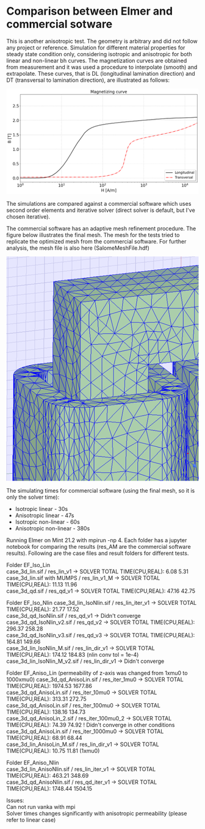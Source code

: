 # Comparison between Elmer and commercial sotware

This is another anisotropic test. The geometry is arbitrary and did not follow any project or reference.
Simulation for different material properties for steady state condition only, considering isotropic and anisotropic for both linear and non-linear bh curves.
The magnetization curves are obtained from measurement and it was used a procedure to interpolate (smooth) and extrapolate. 
These curves, that is DL (longitudinal lamination direction) and DT (transversal to lamination direction), are illustrated as follows:
  
![image](Figures/BH_curve.png)
  
The simulations are compared against a commercial software which uses second order elements and iterative solver (direct solver is default, but I've chosen iterative). 
  
The commercial software has an adaptive mesh refinement procedure. The figure below illustrates the final mesh.
The mesh for the tests tried to replicate the optimized mesh from the commercial software. For further analysis, the mesh file is also here (SalomeMeshFile.hdf)
  
![image](Figures/am_mesh.png)
  
The simulating times for commercial software (using the final mesh, so it is only the solver time):
- Isotropic linear - 30s
- Anisotropic linear - 47s
- Isotropic non-linear - 60s
- Anisotropic non-linear - 380s
  
Running Elmer on Mint 21.2 with mpirun -np 4. Each folder has a jupyter notebook for comparing the results (res_AM are the commercial software results). Following are the case files and result folders for different tests. 
 
Folder EF_Iso_Lin  
  case_3d_lin.sif / res_lin_v1 -> SOLVER TOTAL TIME(CPU,REAL):         6.08        5.31  
  case_3d_lin.sif with MUMPS / res_lin_v1_M -> SOLVER TOTAL TIME(CPU,REAL):        11.13       11.96  
  case_3d_qd.sif / res_qd_v1 -> SOLVER TOTAL TIME(CPU,REAL):        47.16       42.75  
  
Folder EF_Iso_Nlin
  case_3d_lin_IsoNlin.sif / res_lin_iter_v1 -> SOLVER TOTAL TIME(CPU,REAL):        21.77       17.52  
  case_3d_qd_IsoNlin.sif / res_qd_v1 -> Didn't converge  
  case_3d_qd_IsoNlin_v2.sif / res_qd_v2 -> SOLVER TOTAL TIME(CPU,REAL):       296.37      258.28  
  case_3d_qd_IsoNlin_v3.sif / res_qd_v3 -> SOLVER TOTAL TIME(CPU,REAL):       164.81      149.66  
  case_3d_lin_IsoNlin_M.sif / res_lin_dir_v1 -> SOLVER TOTAL TIME(CPU,REAL):       174.12      184.83 (nlin conv tol = 1e-4) 
  case_3d_lin_IsoNlin_M_v2.sif / res_lin_dir_v1 -> Didn't converge  
  
Folder EF_Aniso_Lin  (permeability of z-axis was changed from 1xmu0 to 1000xmu0)
  case_3d_qd_AnisoLin.sif / res_iter_1mu0 -> SOLVER TOTAL TIME(CPU,REAL):      1974.53     1677.86  
  case_3d_qd_AnisoLin.sif / res_iter_10mu0 -> SOLVER TOTAL TIME(CPU,REAL):       313.31      272.75  
  case_3d_qd_AnisoLin.sif / res_iter_100mu0 -> SOLVER TOTAL TIME(CPU,REAL):       138.16      134.73  
  case_3d_qd_AnisoLin_2.sif / res_iter_100mu0_2 -> SOLVER TOTAL TIME(CPU,REAL):        74.39       74.92 ! Didn't converge in other conditions  
  case_3d_qd_AnisoLin.sif / res_iter_1000mu0 -> SOLVER TOTAL TIME(CPU,REAL):        68.91       68.44  
  case_3d_lin_AnisoLin_M.sif / res_lin_dir_v1 -> SOLVER TOTAL TIME(CPU,REAL):        10.75       11.81 (1xmu0) 
  
Folder EF_Aniso_Nlin  
  case_3d_lin_AnisoNlin.sif / res_lin_iter_v1 -> SOLVER TOTAL TIME(CPU,REAL):       463.21      348.69  
  case_3d_qd_AnisoNlin.sif / res_qd_iter_v1 -> SOLVER TOTAL TIME(CPU,REAL):      1748.44     1504.15  


  Issues:  
    Can not run vanka with mpi  
    Solver times changes significantly with anisotropic permeability (please refer to linear case)  


